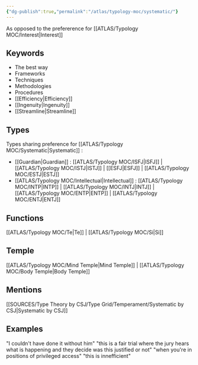 ```yaml
---
{"dg-publish":true,"permalink":"/atlas/typology-moc/systematic/"}
---
```


As opposed to the prefererence for [[ATLAS/Typology MOC/Interest\|Interest]]

## Keywords 
- The best way 
- Frameworks
- Techniques
- Methodologies
- Procedures
- [[Efficiency\|Efficiency]]
- [[Ingenuity\|Ingenuity]]
- [[Streamline\|Streamline]]

## Types 
Types sharing preference for [[ATLAS/Typology MOC/Systematic\|Systematic]] : 
- [[Guardian\|Guardian]] : [[ATLAS/Typology MOC/ISFJ\|ISFJ]] | [[ATLAS/Typology MOC/ISTJ\|ISTJ]] | [[ESFJ\|ESFJ]] | [[ATLAS/Typology MOC/ESTJ\|ESTJ]]
- [[ATLAS/Typology MOC/Intellectual\|Intellectual]] : [[ATLAS/Typology MOC/INTP\|INTP]] | [[ATLAS/Typology MOC/INTJ\|INTJ]] | [[ATLAS/Typology MOC/ENTP\|ENTP]] | [[ATLAS/Typology MOC/ENTJ\|ENTJ]] 

## Functions 
[[ATLAS/Typology MOC/Te\|Te]] | [[ATLAS/Typology MOC/Si\|Si]]

## Temple 
[[ATLAS/Typology MOC/Mind Temple\|Mind Temple]] | [[ATLAS/Typology MOC/Body Temple\|Body Temple]]

## Mentions
[[SOURCES/Type Theory by CSJ/Type Grid/Temperament/Systematic by CSJ\|Systematic by CSJ]]

## Examples
"I couldn't have done it without him"
"this is a fair trial where the jury hears what is happening and they decide was this justified or not"
"when you're in positions of privileged access"
"this is innefficient"